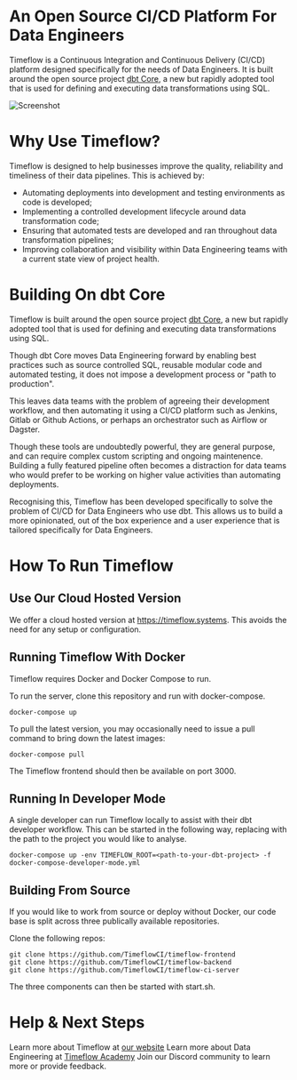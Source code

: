 # An Open Source CI/CD Platform For Data Engineers

Timeflow is a Continuous Integration and Continuous Delivery (CI/CD) platform designed specifically for the needs of Data Engineers.  It is built around the open source project [dbt Core](https://github.com/dbt-labs/dbt-core), a new but rapidly adopted tool that is used for defining and executing data transformations using SQL.

![Screenshot](timeflow-screenshot.avif)
 
# Why Use Timeflow?

Timeflow is designed to help businesses improve the quality, reliability and timeliness of their data pipelines.  This is achieved by:

- Automating deployments into development and testing environments as code is developed;
- Implementing a controlled development lifecycle around data transformation code;
- Ensuring that automated tests are developed and ran throughout data transformation pipelines;
- Improving collaboration and visibility within Data Engineering teams with a current state view of project health.

# Building On dbt Core

Timeflow is built around the open source project [dbt Core](https://github.com/dbt-labs/dbt-core), a new but rapidly adopted tool that is used for defining and executing data transformations using SQL.

Though dbt Core moves Data Engineering forward by enabling best practices such as source controlled SQL, reusable modular code and automated testing, it does not impose a development process or "path to production".

This leaves data teams with the problem of agreeing their development workflow, and then automating it using a CI/CD platform such as Jenkins, Gitlab or Github Actions, or perhaps an orchestrator such as Airflow or Dagster.

Though these tools are undoubtedly powerful, they are general purpose, and can require complex custom scripting and ongoing maintenence. Building a fully featured pipeline often becomes a distraction for data teams who would prefer to be working on higher value activities than automating deployments.

Recognising this, Timeflow has been developed specifically to solve the problem of CI/CD for Data Engineers who use dbt. This allows us to build a more opinionated, out of the box experience and a user experience that is tailored specifically for Data Engineers.

# How To Run Timeflow


## Use Our Cloud Hosted Version

We offer a cloud hosted version at https://timeflow.systems.  This avoids the need for any setup or configuration.

## Running Timeflow With Docker

Timeflow requires Docker and Docker Compose to run.  

To run the server, clone this repository and run with docker-compose.

```
docker-compose up
```

To pull the latest version, you may occasionally need to issue a pull command to bring down the latest images:

```
docker-compose pull
```

The Timeflow frontend should then be available on port 3000.

## Running In Developer Mode

A single developer can run Timeflow locally to assist with their dbt developer workflow.  This can be started in the following way, replacing _<path-to-your-dbt-project>_ with the path to the project you would like to analyse.  

```
docker-compose up -env TIMEFLOW_ROOT=<path-to-your-dbt-project> -f docker-compose-developer-mode.yml
```

## Building From Source

If you would like to work from source or deploy without Docker, our code base is split across three publically available repositories.  

Clone the following repos:
  
```
git clone https://github.com/TimeflowCI/timeflow-frontend
git clone https://github.com/TimeflowCI/timeflow-backend
git clone https://github.com/TimeflowCI/timeflow-ci-server
```
 
The three components can then be started with start.sh.  

# Help & Next Steps

Learn more about Timeflow at [our website](https://timeflow.systems)
Learn more about Data Engineering at [Timeflow Academy](https://timeflow.academy)
Join our Discord community to learn more or provide feedback.  

